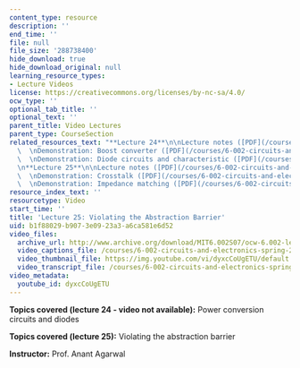 ```yaml
---
content_type: resource
description: ''
end_time: ''
file: null
file_size: '288738400'
hide_download: true
hide_download_original: null
learning_resource_types:
- Lecture Videos
license: https://creativecommons.org/licenses/by-nc-sa/4.0/
ocw_type: ''
optional_tab_title: ''
optional_text: ''
parent_title: Video Lectures
parent_type: CourseSection
related_resources_text: "**Lecture 24**\n\nLecture notes ([PDF](/courses/6-002-circuits-and-electronics-spring-2007/resources/6002_l24))\
  \  \nDemonstration: Boost converter ([PDF](/courses/6-002-circuits-and-electronics-spring-2007/resources/demo_28))\
  \  \nDemonstration: Diode circuits and characteristic ([PDF](/courses/6-002-circuits-and-electronics-spring-2007/resources/demo_25))\n\
  \n**Lecture 25**\n\nLecture notes ([PDF](/courses/6-002-circuits-and-electronics-spring-2007/resources/6002_l25))\
  \  \nDemonstration: Crosstalk ([PDF](/courses/6-002-circuits-and-electronics-spring-2007/resources/demo_19))\
  \  \nDemonstration: Impedance matching ([PDF](/courses/6-002-circuits-and-electronics-spring-2007/resources/demo_19b))"
resource_index_text: ''
resourcetype: Video
start_time: ''
title: 'Lecture 25: Violating the Abstraction Barrier'
uid: b1f88029-b907-3e09-23a3-a6ca581e6d52
video_files:
  archive_url: http://www.archive.org/download/MIT6.002S07/ocw-6.002-lec-mit-10250-09dec2003-220k.mp4
  video_captions_file: /courses/6-002-circuits-and-electronics-spring-2007/aae1fdb408e357d4bfe3e63dff69171a_dyxcCoUgETU.vtt
  video_thumbnail_file: https://img.youtube.com/vi/dyxcCoUgETU/default.jpg
  video_transcript_file: /courses/6-002-circuits-and-electronics-spring-2007/3d03e2ab93e4c46dd5f15ef41c98b873_dyxcCoUgETU.pdf
video_metadata:
  youtube_id: dyxcCoUgETU
---
```


**Topics covered (lecture 24 - video not available):** Power conversion circuits and diodes

**Topics covered (lecture 25):** Violating the abstraction barrier

**Instructor:** Prof. Anant Agarwal

